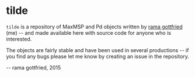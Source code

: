 # tilde
`tilde` is a repository of MaxMSP and Pd objects written by <a href="http://ramagottfried.com">rama gottfried</a> (me) -- and made available here with source code for anyone who is interested.

The objects are fairly stable and have been used in several productions -- if you find any bugs please let me know by creating an issue in the repository.

-- rama gottfried, 2015
